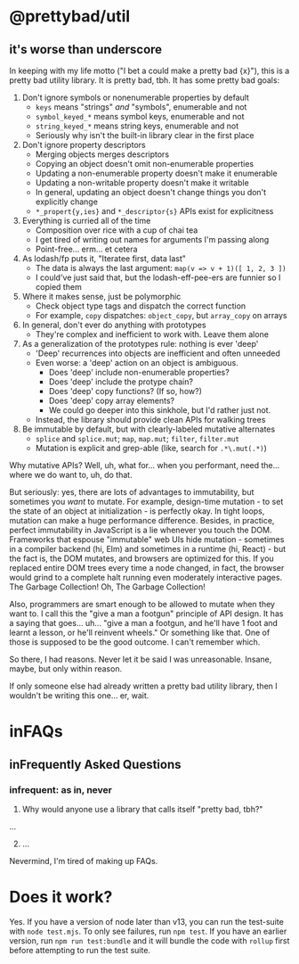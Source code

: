 # @prettybad/util
## it's worse than underscore

In keeping with my life motto ("I bet a could make a pretty bad {x}"),
this is a pretty bad utility library. It is pretty bad, tbh. It has some
pretty bad goals:

1. Don't ignore symbols or nonenumerable properties by default
    - `keys` means "strings" _and_ "symbols", enumerable and not
    - `symbol_keyed_*` means symbol keys, enumerable and not
    - `string_keyed_*` means string keys, enumerable and not
    - Seriously why isn't the built-in library clear in the first place
2. Don't ignore property descriptors
    - Merging objects merges descriptors
    - Copying an object doesn't omit non-enumerable properties
    - Updating a non-enumerable property doesn't make it enumerable
    - Updating a non-writable property doesn't make it writable
    - In general, updating an object doesn't change things you don't
      explicitly change
    - `*_propert{y,ies}` and `*_descriptor{s}` APIs exist for explicitness
3. Everything is curried all of the time
    - Composition over rice with a cup of chai tea
    - I get tired of writing out names for arguments I'm passing along
    - Point-free... erm... et cetera
4. As lodash/fp puts it, "Iteratee first, data last"
    - The data is always the last argument: `map(v => v + 1)([ 1, 2, 3 ])`
    - I could've just said that, but the lodash-eff-pee-ers are funnier so
      I copied them
5. Where it makes sense, just be polymorphic
    - Check object type tags and dispatch the correct function
    - For example, `copy` dispatches: `object_copy`, but `array_copy` on
      arrays
6. In general, don't ever do anything with prototypes
    - They're complex and inefficient to work with. Leave them alone
7. As a generalization of the prototypes rule: nothing is ever 'deep'
    - 'Deep' recurrences into objects are inefficient and often unneeded
    - Even worse: a 'deep' action on an object is ambiguous.
        - Does 'deep' include non-enumerable properties?
        - Does 'deep' include the protype chain?
        - Does 'deep' copy functions? (If so, how?)
        - Does 'deep' copy array elements?
        - We could go deeper into this sinkhole, but I'd rather just not.
    - Instead, the library should provide clean APIs for walking trees
8. Be immutable by default, but with clearly-labeled mutative alternates
    - `splice` and `splice.mut`; `map`, `map.mut`; `filter`, `filter.mut`
    - Mutation is explicit and grep-able (like, search for `.*\.mut(.*)`)

Why mutative APIs? Well, uh, what for... when you performant, need the...
where we do want to, uh, do that.

But seriously: yes, there are lots of advantages to immutability, but
sometimes you _want_ to mutate. For example, design-time mutation - to set
the state of an object at initialization - is perfectly okay. In tight
loops, mutation can make a huge performance difference. Besides, in
practice, perfect immutability in JavaScript is a lie whenever you touch
the DOM. Frameworks that espouse "immutable" web UIs hide mutation -
sometimes in a compiler backend (hi, Elm) and sometimes in a runtime (hi,
React) - but the fact is, the DOM mutates, and browsers are optimized for
this. If you replaced entire DOM trees every time a node changed, in fact,
the browser would grind to a complete halt running even moderately
interactive pages. The Garbage Collection! Oh, The Garbage Collection!

Also, programmers are smart enough to be allowed to mutate when they want
to. I call this the "give a man a footgun" principle of API design. It has
a saying that goes... uh... "give a man a footgun, and he'll have 1 foot
and learnt a lesson, or he'll reinvent wheels." Or something like that.
One of those is supposed to be the good outcome. I can't remember which.

So there, I had reasons. Never let it be said I was unreasonable. Insane,
maybe, but only within reason.

If only someone else had already written a pretty bad utility library,
then I wouldn't be writing this one... er, wait.

# inFAQs
## inFrequently Asked Questions
### infrequent: as in, never

1. Why would anyone use a library that calls itself "pretty bad, tbh?"

...

2. ...

Nevermind, I'm tired of making up FAQs.

# Does it work?

Yes. If you have a version of node later than v13, you can run the
test-suite with `node test.mjs`. To only see failures, run `npm test`. If
you have an earlier version, run `npm run test:bundle` and it will bundle
the code with `rollup` first before attempting to run the test suite.
